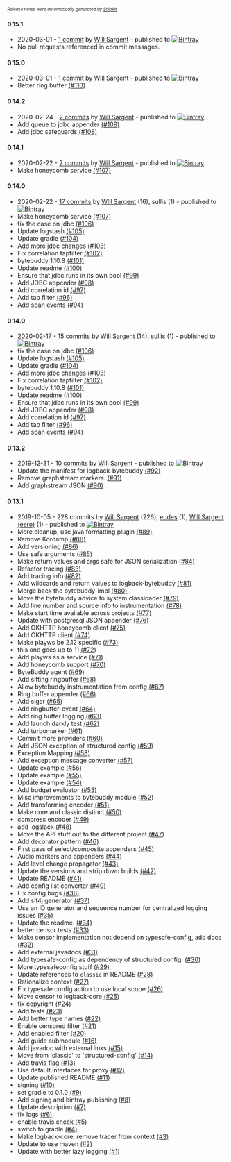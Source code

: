 <sup><sup>*Release notes were automatically generated by [Shipkit](http://shipkit.org/)*</sup></sup>

#### 0.15.1
 - 2020-03-01 - [1 commit](https://github.com/tersesystems/terse-logback/compare/v0.15.0...v0.15.1) by [Will Sargent](https://github.com/wsargent) - published to [![Bintray](https://img.shields.io/badge/Bintray-0.15.1-green.svg)](https://bintray.com/tersesystems/maven/terse-logback/0.15.1)
 - No pull requests referenced in commit messages.

#### 0.15.0
 - 2020-03-01 - [1 commit](https://github.com/tersesystems/terse-logback/compare/v0.14.2...v0.15.0) by [Will Sargent](https://github.com/wsargent) - published to [![Bintray](https://img.shields.io/badge/Bintray-0.15.0-green.svg)](https://bintray.com/tersesystems/maven/terse-logback/0.15.0)
 - Better ring buffer [(#110)](https://github.com/tersesystems/terse-logback/pull/110)

#### 0.14.2
 - 2020-02-24 - [2 commits](https://github.com/tersesystems/terse-logback/compare/v0.14.1...v0.14.2) by [Will Sargent](https://github.com/wsargent) - published to [![Bintray](https://img.shields.io/badge/Bintray-0.14.2-green.svg)](https://bintray.com/tersesystems/maven/terse-logback/0.14.2)
 - Add queue to jdbc appender [(#109)](https://github.com/tersesystems/terse-logback/pull/109)
 - Add jdbc safeguards [(#108)](https://github.com/tersesystems/terse-logback/pull/108)

#### 0.14.1
 - 2020-02-22 - [2 commits](https://github.com/tersesystems/terse-logback/compare/v0.14.0...v0.14.1) by [Will Sargent](https://github.com/wsargent) - published to [![Bintray](https://img.shields.io/badge/Bintray-0.14.1-green.svg)](https://bintray.com/tersesystems/maven/terse-logback/0.14.1)
 - Make honeycomb service [(#107)](https://github.com/tersesystems/terse-logback/pull/107)

#### 0.14.0
 - 2020-02-22 - [17 commits](https://github.com/tersesystems/terse-logback/compare/v0.13.3...v0.14.0) by [Will Sargent](https://github.com/wsargent) (16), sullis (1) - published to [![Bintray](https://img.shields.io/badge/Bintray-0.14.0-green.svg)](https://bintray.com/tersesystems/maven/terse-logback/0.14.0)
 - Make honeycomb service [(#107)](https://github.com/tersesystems/terse-logback/pull/107)
 - fix the case on jdbc [(#106)](https://github.com/tersesystems/terse-logback/pull/106)
 - Update logstash [(#105)](https://github.com/tersesystems/terse-logback/pull/105)
 - Update gradle [(#104)](https://github.com/tersesystems/terse-logback/pull/104)
 - Add more jdbc changes [(#103)](https://github.com/tersesystems/terse-logback/pull/103)
 - Fix correlation tapfilter [(#102)](https://github.com/tersesystems/terse-logback/pull/102)
 - bytebuddy 1.10.8 [(#101)](https://github.com/tersesystems/terse-logback/pull/101)
 - Update readme [(#100)](https://github.com/tersesystems/terse-logback/pull/100)
 - Ensure that jdbc runs in its own pool [(#99)](https://github.com/tersesystems/terse-logback/pull/99)
 - Add JDBC appender [(#98)](https://github.com/tersesystems/terse-logback/pull/98)
 - Add correlation id [(#97)](https://github.com/tersesystems/terse-logback/pull/97)
 - Add tap filter [(#96)](https://github.com/tersesystems/terse-logback/pull/96)
 - Add span events [(#94)](https://github.com/tersesystems/terse-logback/pull/94)

#### 0.14.0
 - 2020-02-17 - [15 commits](https://github.com/tersesystems/terse-logback/compare/v0.13.3...v0.14.0) by [Will Sargent](https://github.com/wsargent) (14), [sullis](https://github.com/sullis) (1) - published to [![Bintray](https://img.shields.io/badge/Bintray-0.14.0-green.svg)](https://bintray.com/tersesystems/maven/terse-logback/0.14.0)
 - fix the case on jdbc [(#106)](https://github.com/tersesystems/terse-logback/pull/106)
 - Update logstash [(#105)](https://github.com/tersesystems/terse-logback/pull/105)
 - Update gradle [(#104)](https://github.com/tersesystems/terse-logback/pull/104)
 - Add more jdbc changes [(#103)](https://github.com/tersesystems/terse-logback/pull/103)
 - Fix correlation tapfilter [(#102)](https://github.com/tersesystems/terse-logback/pull/102)
 - bytebuddy 1.10.8 [(#101)](https://github.com/tersesystems/terse-logback/pull/101)
 - Update readme [(#100)](https://github.com/tersesystems/terse-logback/pull/100)
 - Ensure that jdbc runs in its own pool [(#99)](https://github.com/tersesystems/terse-logback/pull/99)
 - Add JDBC appender [(#98)](https://github.com/tersesystems/terse-logback/pull/98)
 - Add correlation id [(#97)](https://github.com/tersesystems/terse-logback/pull/97)
 - Add tap filter [(#96)](https://github.com/tersesystems/terse-logback/pull/96)
 - Add span events [(#94)](https://github.com/tersesystems/terse-logback/pull/94)

#### 0.13.2
 - 2019-12-31 - [10 commits](https://github.com/tersesystems/terse-logback/compare/v0.13.1...v0.13.2) by [Will Sargent](https://github.com/wsargent) - published to [![Bintray](https://img.shields.io/badge/Bintray-0.13.2-green.svg)](https://bintray.com/tersesystems/maven/terse-logback/0.13.2)
 - Update the manifest for logback-bytebuddy [(#92)](https://github.com/tersesystems/terse-logback/pull/92)
 - Remove graphstream markers. [(#91)](https://github.com/tersesystems/terse-logback/pull/91)
 - Add graphstream JSON [(#90)](https://github.com/tersesystems/terse-logback/pull/90)

#### 0.13.1
 - 2019-10-05 - 228 commits by [Will Sargent](https://github.com/wsargent) (226), [eudes](https://github.com/eudes) (1), [Will Sargent (eero)](https://github.com/will-sargent-eero) (1) - published to [![Bintray](https://img.shields.io/badge/Bintray-0.13.1-green.svg)](https://bintray.com/tersesystems/maven/terse-logback/0.13.1)
 - More cleanup, use java formatting plugin [(#89)](https://github.com/tersesystems/terse-logback/pull/89)
 - Remove Kordamp [(#88)](https://github.com/tersesystems/terse-logback/pull/88)
 - Add versioning [(#86)](https://github.com/tersesystems/terse-logback/pull/86)
 - Use safe arguments [(#85)](https://github.com/tersesystems/terse-logback/pull/85)
 - Make return values and args safe for JSON serialization [(#84)](https://github.com/tersesystems/terse-logback/pull/84)
 - Refactor tracing [(#83)](https://github.com/tersesystems/terse-logback/pull/83)
 - Add tracing info [(#82)](https://github.com/tersesystems/terse-logback/pull/82)
 - Add wildcards and return values to logback-bytebuddy [(#81)](https://github.com/tersesystems/terse-logback/pull/81)
 - Merge back the bytebuddy-impl [(#80)](https://github.com/tersesystems/terse-logback/pull/80)
 - Move the bytebuddy advice to system classloader [(#79)](https://github.com/tersesystems/terse-logback/pull/79)
 - Add line number and source info to instrumentation [(#78)](https://github.com/tersesystems/terse-logback/pull/78)
 - Make start time available across projects [(#77)](https://github.com/tersesystems/terse-logback/pull/77)
 - Update with postgresql JSON appender [(#76)](https://github.com/tersesystems/terse-logback/pull/76)
 - Add OKHTTP honeycomb client [(#75)](https://github.com/tersesystems/terse-logback/pull/75)
 - Add OKHTTP client [(#74)](https://github.com/tersesystems/terse-logback/pull/74)
 - Make playws be 2.12 specific [(#73)](https://github.com/tersesystems/terse-logback/pull/73)
 - this one goes up to 11 [(#72)](https://github.com/tersesystems/terse-logback/pull/72)
 - Add playws as a service [(#71)](https://github.com/tersesystems/terse-logback/pull/71)
 - Add honeycomb support [(#70)](https://github.com/tersesystems/terse-logback/pull/70)
 - ByteBuddy agent [(#69)](https://github.com/tersesystems/terse-logback/pull/69)
 - Add sifting ringbuffer [(#68)](https://github.com/tersesystems/terse-logback/pull/68)
 - Allow bytebuddy instrumentation from config [(#67)](https://github.com/tersesystems/terse-logback/pull/67)
 - Ring buffer appender [(#66)](https://github.com/tersesystems/terse-logback/pull/66)
 - Add sigar [(#65)](https://github.com/tersesystems/terse-logback/pull/65)
 - Add ringbuffer-event [(#64)](https://github.com/tersesystems/terse-logback/pull/64)
 - Add ring buffer logging [(#63)](https://github.com/tersesystems/terse-logback/pull/63)
 - Add launch darkly test [(#62)](https://github.com/tersesystems/terse-logback/pull/62)
 - Add turbomarker [(#61)](https://github.com/tersesystems/terse-logback/pull/61)
 - Commit more providers [(#60)](https://github.com/tersesystems/terse-logback/pull/60)
 - Add JSON exception of structured config [(#59)](https://github.com/tersesystems/terse-logback/pull/59)
 - Exception Mapping [(#58)](https://github.com/tersesystems/terse-logback/pull/58)
 - Add exception message converter [(#57)](https://github.com/tersesystems/terse-logback/pull/57)
 - Update example [(#56)](https://github.com/tersesystems/terse-logback/pull/56)
 - Update example [(#55)](https://github.com/tersesystems/terse-logback/pull/55)
 - Update example [(#54)](https://github.com/tersesystems/terse-logback/pull/54)
 - Add budget evaluator [(#53)](https://github.com/tersesystems/terse-logback/pull/53)
 - Misc improvements to bytebuddy module [(#52)](https://github.com/tersesystems/terse-logback/pull/52)
 - Add transforming encoder [(#51)](https://github.com/tersesystems/terse-logback/pull/51)
 - Make core and classic distinct [(#50)](https://github.com/tersesystems/terse-logback/pull/50)
 - compress encoder [(#49)](https://github.com/tersesystems/terse-logback/pull/49)
 - add logslack [(#48)](https://github.com/tersesystems/terse-logback/pull/48)
 - Move the API stuff out to the different project [(#47)](https://github.com/tersesystems/terse-logback/pull/47)
 - Add decorator pattern [(#46)](https://github.com/tersesystems/terse-logback/pull/46)
 - First pass of select/composite appenders [(#45)](https://github.com/tersesystems/terse-logback/pull/45)
 - Audio markers and appenders [(#44)](https://github.com/tersesystems/terse-logback/pull/44)
 - Add level change propagator [(#43)](https://github.com/tersesystems/terse-logback/pull/43)
 - Update the versions and strip down builds [(#42)](https://github.com/tersesystems/terse-logback/pull/42)
 - Update README [(#41)](https://github.com/tersesystems/terse-logback/pull/41)
 - Add config list converter [(#40)](https://github.com/tersesystems/terse-logback/pull/40)
 - Fix config bugs [(#38)](https://github.com/tersesystems/terse-logback/pull/38)
 - Add slf4j generator [(#37)](https://github.com/tersesystems/terse-logback/pull/37)
 - Use an ID generator and sequence number for centralized logging issues [(#35)](https://github.com/tersesystems/terse-logback/pull/35)
 - Update the readme. [(#34)](https://github.com/tersesystems/terse-logback/pull/34)
 - better censor tests [(#33)](https://github.com/tersesystems/terse-logback/pull/33)
 - Make censor implementation not depend on typesafe-config, add docs [(#32)](https://github.com/tersesystems/terse-logback/pull/32)
 - Add external javadocs  [(#31)](https://github.com/tersesystems/terse-logback/pull/31)
 - Add typesafe-config as dependency of structured config. [(#30)](https://github.com/tersesystems/terse-logback/pull/30)
 - More typesafeconfig stuff [(#29)](https://github.com/tersesystems/terse-logback/pull/29)
 - Update references to `classic` in README [(#28)](https://github.com/tersesystems/terse-logback/pull/28)
 -  Rationalize context   [(#27)](https://github.com/tersesystems/terse-logback/pull/27)
 - Fix typesafe config action to use local scope [(#26)](https://github.com/tersesystems/terse-logback/pull/26)
 - Move censor to logback-core [(#25)](https://github.com/tersesystems/terse-logback/pull/25)
 - fix copyright [(#24)](https://github.com/tersesystems/terse-logback/pull/24)
 - Add tests [(#23)](https://github.com/tersesystems/terse-logback/pull/23)
 - Add better type names [(#22)](https://github.com/tersesystems/terse-logback/pull/22)
 - Enable censored filter [(#21)](https://github.com/tersesystems/terse-logback/pull/21)
 - Add enabled filter [(#20)](https://github.com/tersesystems/terse-logback/pull/20)
 - Add guide submodule [(#16)](https://github.com/tersesystems/terse-logback/pull/16)
 - Add javadoc with external links [(#15)](https://github.com/tersesystems/terse-logback/pull/15)
 - Move from 'classic' to 'structured-config' [(#14)](https://github.com/tersesystems/terse-logback/pull/14)
 - Add travis flag [(#13)](https://github.com/tersesystems/terse-logback/pull/13)
 - Use default interfaces for proxy [(#12)](https://github.com/tersesystems/terse-logback/pull/12)
 - Update published README [(#11)](https://github.com/tersesystems/terse-logback/pull/11)
 - signing [(#10)](https://github.com/tersesystems/terse-logback/pull/10)
 - set gradle to 0.1.0 [(#9)](https://github.com/tersesystems/terse-logback/pull/9)
 - Add signing and bintray publishing [(#8)](https://github.com/tersesystems/terse-logback/pull/8)
 - Update description [(#7)](https://github.com/tersesystems/terse-logback/pull/7)
 - fix logs [(#6)](https://github.com/tersesystems/terse-logback/pull/6)
 - enable travis check [(#5)](https://github.com/tersesystems/terse-logback/pull/5)
 - switch to gradle [(#4)](https://github.com/tersesystems/terse-logback/pull/4)
 - Make logback-core, remove tracer from context [(#3)](https://github.com/tersesystems/terse-logback/pull/3)
 - Update to use maven [(#2)](https://github.com/tersesystems/terse-logback/pull/2)
 - Update with better lazy logging [(#1)](https://github.com/tersesystems/terse-logback/pull/1)

